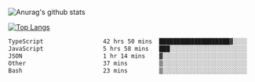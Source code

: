 ![Anurag's github stats](https://github-readme-stats.vercel.app/api?username=wkmyws&show_icons=true&theme=transparent)

[![Top Langs](https://github-readme-stats.vercel.app/api/top-langs/?username=wkmyws&layout=compact)](https://github.com/wkmyws)

<!--START_SECTION:waka-->

```txt
TypeScript                 42 hrs 50 mins  ████████████████████▓░░░░   82.78 %
JavaScript                 5 hrs 58 mins   ███░░░░░░░░░░░░░░░░░░░░░░   11.54 %
JSON                       1 hr 14 mins    ▓░░░░░░░░░░░░░░░░░░░░░░░░   02.40 %
Other                      37 mins         ▒░░░░░░░░░░░░░░░░░░░░░░░░   01.21 %
Bash                       23 mins         ▒░░░░░░░░░░░░░░░░░░░░░░░░   00.76 %
```

<!--END_SECTION:waka-->
